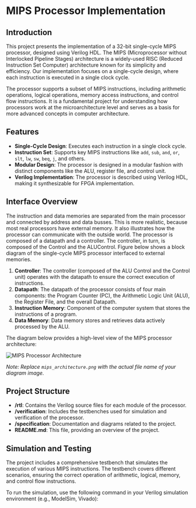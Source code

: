 # MIPS Processor Implementation

## Introduction

This project presents the implementation of a 32-bit single-cycle MIPS processor, designed using Verilog HDL. The MIPS (Microprocessor without Interlocked Pipeline Stages) architecture is a widely-used RISC (Reduced Instruction Set Computer) architecture known for its simplicity and efficiency. Our implementation focuses on a single-cycle design, where each instruction is executed in a single clock cycle.

The processor supports a subset of MIPS instructions, including arithmetic operations, logical operations, memory access instructions, and control flow instructions. It is a fundamental project for understanding how processors work at the microarchitecture level and serves as a basis for more advanced concepts in computer architecture.

## Features

- **Single-Cycle Design**: Executes each instruction in a single clock cycle.
- **Instruction Set**: Supports key MIPS instructions like `add`, `sub`, `and`, `or`, `slt`, `lw`, `sw`, `beq`, `j`, and others.
- **Modular Design**: The processor is designed in a modular fashion with distinct components like the ALU, register file, and control unit.
- **Verilog Implementation**: The processor is described using Verilog HDL, making it synthesizable for FPGA implementation.

## Interface Overview
The instruction and data memories are separated from the main processor and connected by address and data busses. This is more realistic, because most real processors have external memory. It also illustrates how the processor can communicate with the outside world.
The processor is composed of a datapath and a controller. The controller, in turn, is composed of the Control and the ALUControl. Figure below shows a block diagram of the single-cycle MIPS processor interfaced to external memories.

1. **Controller**: The controller (composed of the ALU Control and the Control unit) operates with the datapath to ensure
the correct execution of instructions.
2. **Datapath**: The datapath of the processor consists of four main components: the Program Counter (PC), the Arithmetic Logic Unit (ALU), the Register File, and the overall Datapath.
3. **Instruction Memory**: Component of the computer system that stores
the instructions of a program.
4. **Data Memory**: Data memory stores and retrieves data actively processed by the ALU.

The diagram below provides a high-level view of the MIPS processor architecture:

![MIPS Processor Architecture](mips_architecture.png)

*Note: Replace `mips_architecture.png` with the actual file name of your diagram image.*

## Project Structure

- **/rtl**: Contains the Verilog source files for each module of the processor.
- **/verification**: Includes the testbenches used for simulation and verification of the processor.
- **/specification**: Documentation and diagrams related to the project.
- **README.md**: This file, providing an overview of the project.

## Simulation and Testing

The project includes a comprehensive testbench that simulates the execution of various MIPS instructions. The testbench covers different scenarios, ensuring the correct operation of arithmetic, logical, memory, and control flow instructions.

To run the simulation, use the following command in your Verilog simulation environment (e.g., ModelSim, Vivado):


